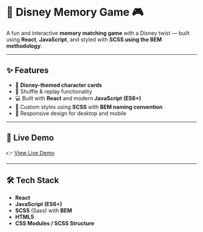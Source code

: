 # 🧠 Disney Memory Game 🎮

A fun and interactive **memory matching game** with a Disney twist — built using **React**, **JavaScript**, and styled with **SCSS using the BEM methodology**.

---

## ✨ Features

- 🎨 **Disney-themed character cards**
- 🔄 Shuffle & replay functionality
- 💻 Built with **React** and modern **JavaScript (ES6+)**
- 💅 Custom styles using **SCSS** with **BEM naming convention**
- 📱 Responsive design for desktop and mobile

---

## 🚀 Live Demo

👉 [View Live Demo](https://disney-memory-game.netlify.app/)

---

## 🛠️ Tech Stack

- **React**
- **JavaScript (ES6+)**
- **SCSS** (Sass) with **BEM**
- **HTML5**
- **CSS Modules / SCSS Structure**
